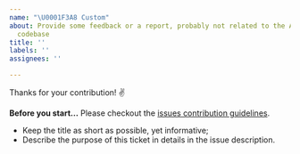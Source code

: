 ```yaml
---
name: "\U0001F3A8 Custom"
about: Provide some feedback or a report, probably not related to the Android Application
  codebase
title: ''
labels: ''
assignees: ''

---
```


Thanks for your contribution! ✌️

**Before you start...**
Please checkout the [issues contribution guidelines](https://github.com/nivisi/LeafyLauncher/wiki/Contribution-Guidelines#issues).

- Keep the title as short as possible, yet informative;
- Describe the purpose of this ticket in details in the issue description.
